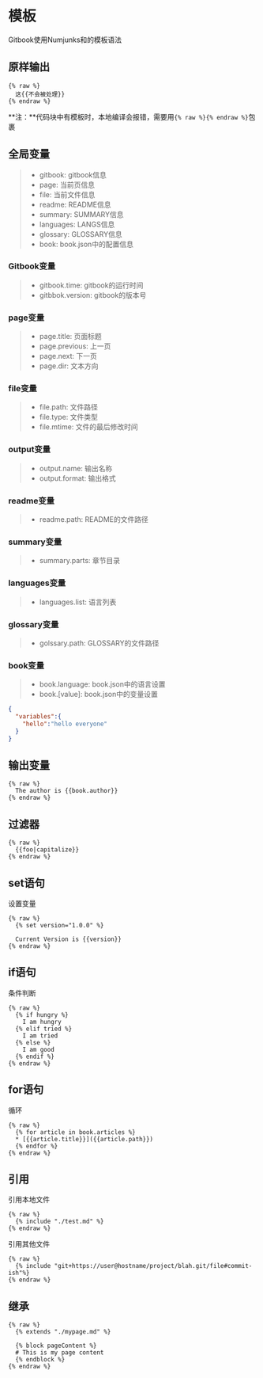 # 模板

Gitbook使用Numjunks和的模板语法

## 原样输出

```
{% raw %}
  这{{不会被处理}}
{% endraw %}
```

**注：**代码块中有模板时，本地编译会报错，需要用`{% raw %}{% endraw %}`包裹

## 全局变量

> * gitbook: gitbook信息
> * page: 当前页信息
> * file: 当前文件信息
> * readme: README信息
> * summary: SUMMARY信息
> * languages: LANGS信息
> * glossary: GLOSSARY信息
> * book: book.json中的配置信息

### Gitbook变量

> * gitbook.time: gitbook的运行时间
> * gitbbok.version: gitbook的版本号

### page变量

> * page.title: 页面标题
> * page.previous: 上一页
> * page.next: 下一页
> * page.dir: 文本方向

### file变量

> * file.path: 文件路径
> * file.type: 文件类型
> * file.mtime: 文件的最后修改时间

### output变量

> * output.name: 输出名称
> * output.format: 输出格式

### readme变量

> * readme.path: README的文件路径

### summary变量

> * summary.parts: 章节目录

### languages变量

> * languages.list: 语言列表

### glossary变量

> * golssary.path: GLOSSARY的文件路径

### book变量

> * book.language: book.json中的语言设置
> * book.[value]: book.json中的变量设置

```json
{
  "variables":{
    "hello":"hello everyone"
  }
}
```

## 输出变量

```
{% raw %}
  The author is {{book.author}}
{% endraw %}
```

## 过滤器

```
{% raw %}
  {{foo|capitalize}}
{% endraw %}
```

## set语句

设置变量

```
{% raw %}
  {% set version="1.0.0" %}

  Current Version is {{version}}
{% endraw %}
```

## if语句

条件判断

```
{% raw %}
  {% if hungry %}
    I am hungry
  {% elif tried %}
    I am tried
  {% else %}
    I am good
  {% endif %}
{% endraw %}
```

## for语句

循环

```
{% raw %}
  {% for article in book.articles %}
  * [{{article.title}}]({{article.path}})
  {% endfor %}
{% endraw %}
```

## 引用

引用本地文件

```
{% raw %}
  {% include "./test.md" %}
{% endraw %}
```

引用其他文件

```
{% raw %}
  {% include "git+https://user@hostname/project/blah.git/file#commit-ish"%}
{% endraw %}
```

## 继承

```
{% raw %}
  {% extends "./mypage.md" %}

  {% block pageContent %}
  # This is my page content
  {% endblock %}
{% endraw %}
```
